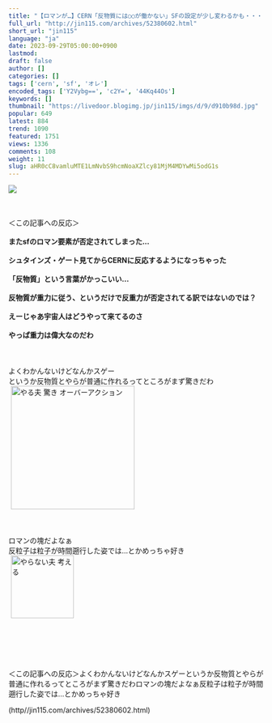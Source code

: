 ```yaml
---
title: "【ロマンが…】CERN「反物質には○○が働かない」SFの設定が少し変わるかも・・・ "
full_url: "http://jin115.com/archives/52380602.html"
short_url: "jin115"
language: "ja"
date: 2023-09-29T05:00:00+0900
lastmod: 
draft: false
author: []
categories: []
tags: ['cern', 'sf', 'オレ']
encoded_tags: ['Y2Vybg==', 'c2Y=', '44Kq44Os']
keywords: []
thumbnail: "https://livedoor.blogimg.jp/jin115/imgs/d/9/d910b98d.jpg"
popular: 649
latest: 884
trend: 1090
featured: 1751
views: 1336
comments: 108
weight: 11
slug: aHR0cC8vamluMTE1LmNvbS9hcmNoaXZlcy81MjM4MDYwMi5odG1s
---
```


![](https://livedoor.blogimg.jp/jin115/imgs/d/9/d910b98d.jpg)

<div><a name='more'></a> <br> <br> ＜この記事への反応＞<br> <br> <b>またsfのロマン要素が否定されてしまった...</b><br> <br> <b>シュタインズ・ゲート見てからCERNに反応するようになっちゃった</b><br> <br> <b>「反物質」という言葉がかっこいい…</b><br> <br> <b>反物質が重力に従う、というだけで反重力が否定されてる訳ではないのでは？</b><br> <br> <b>えーじゃあ宇宙人はどうやって来てるのさ</b><br> <br> <b>やっぱ重力は偉大なのだわ</b><br> <br> <br> <br> よくわかんないけどなんかスゲー<br> というか反物質とやらが普通に作れるってところがまず驚きだわ<br> <img src='https//livedoor.blogimg.jp/jin115/imgs/3/b/3be7d8ee.gif' alt='やる夫 驚き オーバーアクション' width='244' border='0' hspace='5' class='pict'><br> <br> <br> <br> ロマンの塊だよなぁ<br> 反粒子は粒子が時間遡行した姿では…とかめっちゃ好き<br> <img src='https//livedoor.blogimg.jp/jin115/imgs/1/0/10da390b.gif' alt='やらない夫 考える' width='124' border='0' hspace='5' class='pict'><br> <br> <br> <br> <br> <br> <p>＜この記事への反応＞よくわかんないけどなんかスゲーというか反物質とやらが普通に作れるってところがまず驚きだわロマンの塊だよなぁ反粒子は粒子が時間遡行した姿では…とかめっちゃ好き</p></div>

(http//jin115.com/archives/52380602.html)

